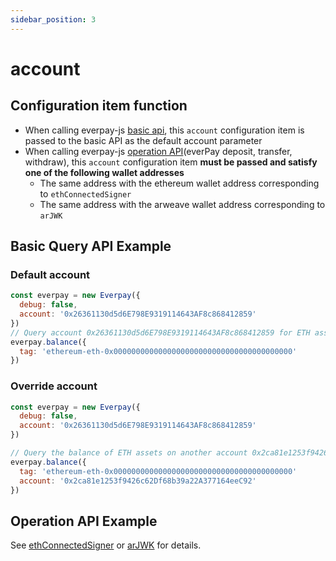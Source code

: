 ```yaml
---
sidebar_position: 3
---
```


# account

## Configuration item function

* When calling everpay-js [basic api](../basic-api/intro), this `account` configuration item is passed to the basic API as the default account parameter
* When calling everpay-js [operation API](../operation-api/intro)(everPay deposit, transfer, withdraw), this `account` configuration item **must be passed and satisfy one of the following wallet addresses**
  * The same address with the ethereum wallet address corresponding to `ethConnectedSigner`
  * The same address with the arweave wallet address corresponding to `arJWK`

## Basic Query API Example

### Default account

```js
const everpay = new Everpay({
  debug: false,
  account: '0x26361130d5d6E798E9319114643AF8c868412859'
})
// Query account 0x26361130d5d6E798E9319114643AF8c868412859 for ETH asset balance on everpay production environment
everpay.balance({
  tag: 'ethereum-eth-0x0000000000000000000000000000000000000000'
})
```

### Override account

```js
const everpay = new Everpay({
  debug: false,
  account: '0x26361130d5d6E798E9319114643AF8c868412859'
})

// Query the balance of ETH assets on another account 0x2ca81e1253f9426c62Df68b39a22A377164eeC92 on the everpay production environment
everpay.balance({
  tag: 'ethereum-eth-0x0000000000000000000000000000000000000000'
  account: '0x2ca81e1253f9426c62Df68b39a22A377164eeC92'
})
```

## Operation API Example

See [ethConnectedSigner](./ethConnectedSigner) or [arJWK](./arJWK) for details.
